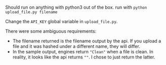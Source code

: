 Should run on anything with python3 out of the box. run with `python upload_file.py filename`

Change the `API_KEY` global variable in `upload_file.py`.

There were some ambiguous requirements:

* The filename returned is the filename output by the api. If you upload a file and it was hashed under a different name, they will differ.
* In the sample output, engines return `"Clean"` when a file is clean. In reality, it looks like the api returns `""`. I chose to just return the latter.


